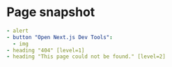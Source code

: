 # Page snapshot

```yaml
- alert
- button "Open Next.js Dev Tools":
  - img
- heading "404" [level=1]
- heading "This page could not be found." [level=2]
```